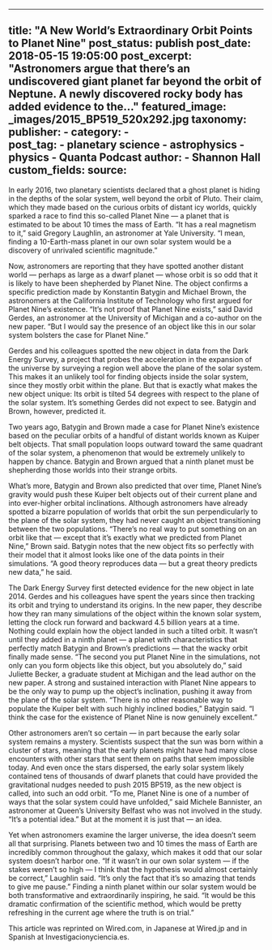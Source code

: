 
---
title: "A New World’s Extraordinary Orbit Points to Planet Nine" 
post_status: publish
post_date: 2018-05-15 19:05:00 
post_excerpt: "Astronomers argue that there’s an undiscovered giant planet far beyond the orbit of Neptune. A newly discovered rocky body has added evidence to the…"
featured_image: _images/2015_BP519_520x292.jpg 
taxonomy:
    publisher:
        - 
    category:
        -  
    post_tag:
        - planetary science
        - astrophysics
        - physics
        - Quanta Podcast
    author:
        - Shannon Hall
custom_fields:
    source: 
---
In early 2016, two planetary scientists declared that a ghost planet is hiding in the depths of the solar system, well beyond the orbit of Pluto. Their claim, which they made based on the curious orbits of distant icy worlds, quickly sparked a race to find this so-called Planet Nine — a planet that is estimated to be about 10 times the mass of Earth. “It has a real magnetism to it,” said Gregory Laughlin, an astronomer at Yale University. “I mean, finding a 10-Earth-mass planet in our own solar system would be a discovery of unrivaled scientific magnitude.”

Now, astronomers are reporting that they have spotted another distant world — perhaps as large as a dwarf planet — whose orbit is so odd that it is likely to have been shepherded by Planet Nine. The object confirms a specific prediction made by Konstantin Batygin and Michael Brown, the astronomers at the California Institute of Technology who first argued for Planet Nine’s existence. “It’s not proof that Planet Nine exists,” said David Gerdes, an astronomer at the University of Michigan and a co-author on the new paper. “But I would say the presence of an object like this in our solar system bolsters the case for Planet Nine.”

Gerdes and his colleagues spotted the new object in data from the Dark Energy Survey, a project that probes the acceleration in the expansion of the universe by surveying a region well above the plane of the solar system. This makes it an unlikely tool for finding objects inside the solar system, since they mostly orbit within the plane. But that is exactly what makes the new object unique: Its orbit is tilted 54 degrees with respect to the plane of the solar system. It’s something Gerdes did not expect to see. Batygin and Brown, however, predicted it.

Two years ago, Batygin and Brown made a case for Planet Nine’s existence based on the peculiar orbits of a handful of distant worlds known as Kuiper belt objects. That small population loops outward toward the same quadrant of the solar system, a phenomenon that would be extremely unlikely to happen by chance. Batygin and Brown argued that a ninth planet must be shepherding those worlds into their strange orbits.

What’s more, Batygin and Brown also predicted that over time, Planet Nine’s gravity would push these Kuiper belt objects out of their current plane and into ever-higher orbital inclinations. Although astronomers have already spotted a bizarre population of worlds that orbit the sun perpendicularly to the plane of the solar system, they had never caught an object transitioning between the two populations. “There’s no real way to put something on an orbit like that — except that it’s exactly what we predicted from Planet Nine,” Brown said. Batygin notes that the new object fits so perfectly with their model that it almost looks like one of the data points in their simulations. “A good theory reproduces data — but a great theory predicts new data,” he said.

The Dark Energy Survey first detected evidence for the new object in late 2014. Gerdes and his colleagues have spent the years since then tracking its orbit and trying to understand its origins. In the new paper, they describe how they ran many simulations of the object within the known solar system, letting the clock run forward and backward 4.5 billion years at a time. Nothing could explain how the object landed in such a tilted orbit. It wasn’t until they added in a ninth planet — a planet with characteristics that perfectly match Batygin and Brown’s predictions — that the wacky orbit finally made sense. “The second you put Planet Nine in the simulations, not only can you form objects like this object, but you absolutely do,” said Juliette Becker, a graduate student at Michigan and the lead author on the new paper. A strong and sustained interaction with Planet Nine appears to be the only way to pump up the object’s inclination, pushing it away from the plane of the solar system. “There is no other reasonable way to populate the Kuiper belt with such highly inclined bodies,” Batygin said. “I think the case for the existence of Planet Nine is now genuinely excellent.”

Other astronomers aren’t so certain — in part because the early solar system remains a mystery. Scientists suspect that the sun was born within a cluster of stars, meaning that the early planets might have had many close encounters with other stars that sent them on paths that seem impossible today. And even once the stars dispersed, the early solar system likely contained tens of thousands of dwarf planets that could have provided the gravitational nudges needed to push 2015 BP519, as the new object is called, into such an odd orbit. “To me, Planet Nine is one of a number of ways that the solar system could have unfolded,” said Michele Bannister, an astronomer at Queen’s University Belfast who was not involved in the study. “It’s a potential idea.” But at the moment it is just that — an idea.

Yet when astronomers examine the larger universe, the idea doesn’t seem all that surprising. Planets between two and 10 times the mass of Earth are incredibly common throughout the galaxy, which makes it odd that our solar system doesn’t harbor one. “If it wasn’t in our own solar system — if the stakes weren’t so high — I think that the hypothesis would almost certainly be correct,” Laughlin said. “It’s only the fact that it’s so amazing that tends to give me pause.” Finding a ninth planet within our solar system would be both transformative and extraordinarily inspiring, he said. “It would be this dramatic confirmation of the scientific method, which would be pretty refreshing in the current age where the truth is on trial.”

This article was reprinted on Wired.com, in Japanese at Wired.jp and in Spanish at Investigacionyciencia.es. 